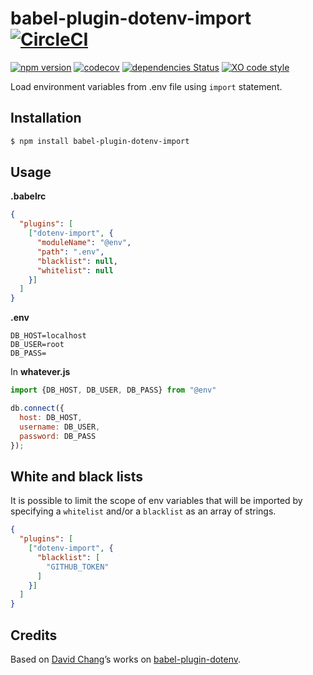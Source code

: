 # babel-plugin-dotenv-import [![CircleCI](https://circleci.com/gh/tusbar/babel-plugin-dotenv-import.svg?style=svg)](https://circleci.com/gh/tusbar/babel-plugin-dotenv-import)

[![npm version](https://img.shields.io/npm/v/babel-plugin-dotenv-import.svg)](https://www.npmjs.com/package/babel-plugin-dotenv-import)
[![codecov](https://codecov.io/gh/tusbar/babel-plugin-dotenv-import/branch/master/graph/badge.svg)](https://codecov.io/gh/tusbar/babel-plugin-dotenv-import)
[![dependencies Status](https://david-dm.org/tusbar/babel-plugin-dotenv-import/status.svg)](https://david-dm.org/tusbar/babel-plugin-dotenv-import)
[![XO code style](https://img.shields.io/badge/code_style-XO-5ed9c7.svg)](https://github.com/sindresorhus/xo)

Load environment variables from .env file using `import` statement.

## Installation

```sh
$ npm install babel-plugin-dotenv-import
```

## Usage

**.babelrc**

```json
{
  "plugins": [
    ["dotenv-import", {
      "moduleName": "@env",
      "path": ".env",
      "blacklist": null,
      "whitelist": null
    }]
  ]
}
```

**.env**

```
DB_HOST=localhost
DB_USER=root
DB_PASS=
```

In **whatever.js**

```js
import {DB_HOST, DB_USER, DB_PASS} from "@env"

db.connect({
  host: DB_HOST,
  username: DB_USER,
  password: DB_PASS
});
```

## White and black lists

It is possible to limit the scope of env variables that will be imported by specifying a `whitelist` and/or a `blacklist` as an array of strings.

```json
{
  "plugins": [
    ["dotenv-import", {
      "blacklist": [
        "GITHUB_TOKEN"
      ]
    }]
  ]
}
```

## Credits

Based on [David Chang](https://github.com/zetachang)’s works on [babel-plugin-dotenv](https://github.com/zetachang/react-native-dotenv/tree/master/babel-plugin-dotenv).

